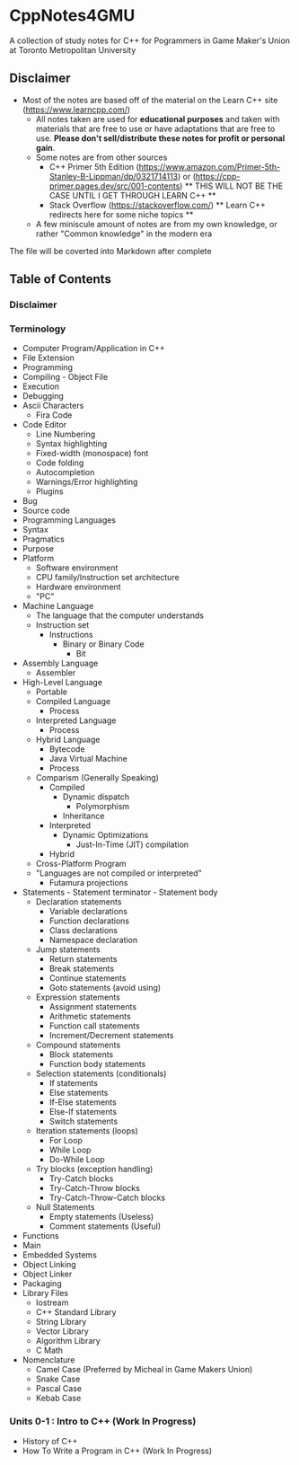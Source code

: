 # CppNotes4GMU
A collection of study notes for C++ for Pogrammers in Game Maker's Union at Toronto Metropolitan University

## Disclaimer
- Most of the notes are based off of the material on the Learn C++ site (https://www.learncpp.com/)
  - All notes taken are used for **educational purposes** and taken with materials that are free to use or have adaptations that are free to use. **Please don't sell/distribute these notes for profit or personal gain**.
  - Some notes are from other sources
    - C++ Primer 5th Edition (https://www.amazon.com/Primer-5th-Stanley-B-Lippman/dp/0321714113) or (https://cpp-primer.pages.dev/src/001-contents) ** THIS WILL NOT BE THE CASE UNTIL I GET THROUGH LEARN C++ **
    - Stack Overflow (https://stackoverflow.com/) ** Learn C++ redirects here for some niche topics **
  - A few miniscule amount of notes are from my own knowledge, or rather "Common knowledge" in the modern era

The file will be coverted into Markdown after complete

## Table of Contents
### Disclaimer
### Terminology
  - Computer Program/Application in C++
  - File Extension
  - Programming 
  - Compiling
        - Object File
  - Execution
  - Debugging
  - Ascii Characters
      - Fira Code
  - Code Editor
      - Line Numbering
      - Syntax highlighting
      - Fixed-width (monospace) font
      - Code folding
      - Autocompletion
      - Warnings/Error highlighting
      - Plugins
  - Bug
  - Source code
  - Programming Languages
  - Syntax
  - Pragmatics
  - Purpose
  - Platform
    - Software environment
    - CPU family/Instruction set architecture
    - Hardware environment
    - "PC"
  - Machine Language
    - The language that the computer understands
    - Instruction set
        - Instructions
            - Binary or Binary Code
                - Bit
  - Assembly Language
    - Assembler
  - High-Level Language
    - Portable
    - Compiled Language
      - Process
    - Interpreted Language
      - Process
    - Hybrid Language
      - Bytecode
      - Java Virtual Machine
      - Process
    - Comparism (Generally Speaking)
      - Compiled
          - Dynamic dispatch
            - Polymorphism
          - Inheritance
      - Interpreted
        - Dynamic Optimizations
            - Just-In-Time (JIT) compilation
      - Hybrid
    - Cross-Platform Program
    - "Languages are not compiled or interpreted"
      - Futamura projections
  - Statements
        - Statement terminator
        - Statement body   
    - Declaration statements
      - Variable declarations
      - Function declarations
      - Class declarations
      - Namespace declaration
    - Jump statements
      - Return statements
      - Break statements
      - Continue statements
      - Goto statements (avoid using)
    - Expression statements
      - Assignment statements
      - Arithmetic statements
      - Function call statements
      - Increment/Decrement statements
    - Compound statements  
      - Block statements
      - Function body statements
    - Selection statements (conditionals)
      - If statements
      - Else statements
      - If-Else statements
      - Else-If statements
      - Switch statements
    - Iteration statements (loops)
      - For Loop
      - While Loop
      - Do-While Loop   
    - Try blocks (exception handling)
      - Try-Catch blocks
      - Try-Catch-Throw blocks
      - Try-Catch-Throw-Catch blocks
    - Null Statements
      - Empty statements (Useless)
      - Comment statements (Useful)
  - Functions
  - Main
  - Embedded Systems
  - Object Linking
  - Object Linker
  - Packaging   
  - Library Files
    - Iostream
    - C++ Standard Library
    - String Library
    - Vector Library
    - Algorithm Library      
    - C Math
  - Nomenclature
    - Camel Case (Preferred by Micheal in Game Makers Union)
    - Snake Case
    - Pascal Case
    - Kebab Case

### Units 0-1 : Intro to C++ (Work In Progress)
- History of C++
- How To Write a Program in C++ (Work In Progress)
